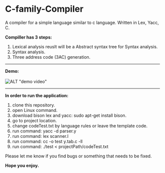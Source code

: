 # C-family-Compiler
A compiler for a simple language similar to c language.
Written in Lex, Yacc, C.

<b>Compiller has 3 steps:</b>
1. Lexical analysis reuslt will be a Abstract syntax tree for Syntax analysis.
2. Syntax analysis.
3. Three address code (3AC) generation.
<hr/>

<b>Demo:</b>
<br/><br/>
![ALT "demo video"](https://github.com/Yahavba/compi-project/blob/master/Videos/Demo.gif)
<hr/>
<b>In order to run the application:</b>

1. clone this repository.
2. open Linux command.
3. download bison lex and yacc: sudo apt-get install bison.
3. go to project location.
4. change codeTest.txt by language rules or leave the template code.
5. run command: yacc -d parser.y 
6. run command: lex scanner.l
7. run command: cc -o test y.tab.c -ll
8. run command: ./test < projectPath/codeTest.txt

Please let me know if you find bugs or something that needs to be fixed.

<b>Hope you enjoy.</b>
